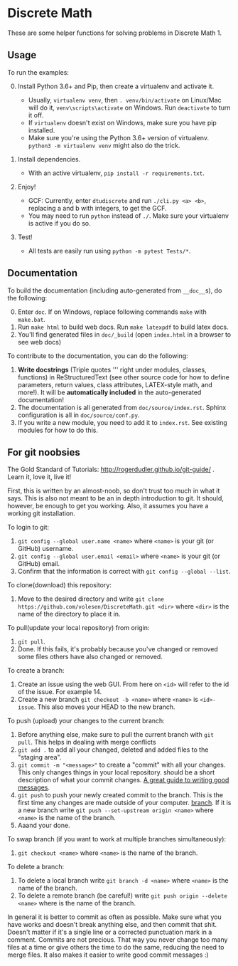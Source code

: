 # Discrete Math

These are some helper functions for solving problems in Discrete Math 1.


## Usage
To run the examples:

0. Install Python 3.6+ and Pip, then create a virtualenv and activate it.
	* Usually, `virtualenv venv`, then `. venv/bin/activate` on Linux/Mac will do it,
	`venv\scripts\activate` on Windows. Run `deactivate` to turn it off.
	* If `virtualenv` doesn't exist on Windows, make sure you have pip installed.
	* Make sure you're using the Python 3.6+ version of virtualenv. `python3 -m virtualenv venv` might also do the trick.

1. Install dependencies.
	* With an active virtualenv, `pip install -r requirements.txt`.

2. Enjoy!
	* GCF: Currently, enter `dtudiscrete` and run `./cli.py <a> <b>`, replacing a and b with integers,
	to get the GCF.
    * You may need to run `python` instead of `./`. Make sure your virtualenv is active if you do so.

3. Test!
	* All tests are easily run using `python -m pytest Tests/*`.

## Documentation
To build the documentation (including auto-generated from `__doc__`s), do the following:

0. Enter `doc`. If on Windows, replace following commands `make` with `make.bat`.
1. Run `make html` to build web docs. Run `make latexpdf` to build latex docs.
2. You'll find generated files in `doc/_build` (open `index.html` in a browser to see web docs)

To contribute to the documentation, you can do the following:

1. **Write docstrings** (Triple quotes ''' right under modules, classes, functions) in ReStructuredText (see other source code for how to define parameters, return values, class attributes, LATEX-style math, and more!). It will be **automatically included** in the auto-generated documentation!
2. The documentation is all generated from `doc/source/index.rst`. Sphinx configuration is all in `doc/source/conf.py`.
3. If you write a new module, you need to add it to `index.rst`. See existing modules for how to do this.

## For git noobsies
The Gold Standard of Tutorials: http://rogerdudler.github.io/git-guide/ . Learn it, love it, live it!

First, this is written by an almost-noob, so don't trust too much in what it says. This is also not meant to be an in depth introduction to git. It should, however, be enough to get you working. Also, it assumes you have a working git installation.

To login to git:
   1. `git config --global user.name <name>` where `<name>` is your git (or GitHub) username.
   2. `git config --global user.email <email>` where `<name>` is your git (or GitHub) email.
   3. Confirm that the information is correct with `git config --global --list`.

To clone(download) this repository:
   1. Move to the desired directory and write `git clone https://github.com/volesen/DiscreteMath.git <dir>` where `<dir>` is the name of the directory to place it in.

To pull(update your local repository) from origin:
   1. `git pull`.
   2. Done. If this fails, it's probably because you've changed or removed some files others have also changed or removed.

To create a branch:
   1. Create an issue using the web GUI. From here on `<id>` will refer to the id of the issue. For example 14.
   1. Create a new branch `git checkout -b <name>` where `<name>` is `<id>-issue`. This also moves your HEAD to the new branch.

To push (upload) your changes to the current branch:
   1. Before anything else, make sure to pull the current branch with `git pull`. This helps in dealing with merge conflicts
   2. `git add .` to add all your changed, deleted and added files to the "staging area".
   3. `git commit -m "<message>"` to create a "commit" with all your changes. This only changes things in your local repository. <message> should be a short description of what your commit changes. [A great guide to writing good messages](https://chris.beams.io/posts/git-commit/).
   4. `git push` to push your newly created commit to the branch. This is the first time any changes are made outside of your computer. [branch](https://git-scm.com/book/en/v2/Git-Branching-Basic-Branching-and-Merging). If it is a new branch write `git push --set-upstream origin <name>` where `<name>` is the name of the branch.
   5. Aaand your done.

To swap branch (if you want to work at multiple branches simultaneously):
   1. `git checkout <name>` where `<name>` is the name of the branch.

To delete a branch:
   1. To delete a local branch write `git branch -d <name>` where `<name>` is the name of the branch.
   1. To delete a remote branch (be careful!) write `git push origin --delete <name>` where <name> is the name of the branch.

In general it is better to commit as often as possible. Make sure what you have works and doesn't break anything else, and then commit that shit. Doesn't matter if it's a single line or a corrected punctuation mark in a comment. Commits are not precious. That way you never change too many files at a time or give others the time to do the same, reducing the need to merge files. It also makes it easier to write good commit messages :)
